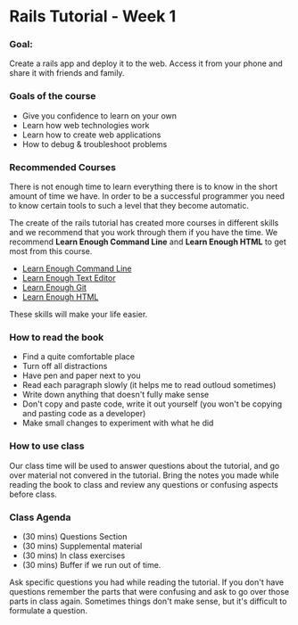 # Rails Tutorial - Week 1

### Goal:

Create a rails app and deploy it to the web. Access it from your phone and
share it with friends and family.

### Goals of the course

- Give you confidence to learn on your own
- Learn how web technologies work
- Learn how to create web applications
- How to debug & troubleshoot problems

### Recommended Courses

There is not enough time to learn everything there is to know in the
short amount of time we have. In order to be a successful programmer
you need to know certain tools to such a level that they become automatic.

The create of the rails tutorial has created more courses in different skills
and we recommend that you work through them if you have the time.
We recommend **Learn Enough Command Line** and **Learn Enough HTML** to get
most from this course.

- [Learn Enough Command Line](https://www.learnenough.com/command-line-tutorial)
- [Learn Enough Text Editor](https://www.learnenough.com/text-editor-tutorial)
- [Learn Enough Git](https://www.learnenough.com/git-tutorial)
- [Learn Enough HTML](https://www.learnenough.com/html-tutorial)

These skills will make your life easier.

### How to read the book

- Find a quite comfortable place
- Turn off all distractions
- Have pen and paper next to you
- Read each paragraph slowly (it helps me to read outloud sometimes)
- Write down anything that doesn't fully make sense
- Don't copy and paste code, write it out yourself (you won't be copying and pasting code as a developer)
- Make small changes to experiment with what he did

### How to use class

Our class time will be used to answer questions about the tutorial, and go over material not convered in the tutorial. Bring the notes you made while reading the book to class and review any questions or confusing aspects before class.

### Class Agenda

- (30 mins) Questions Section
- (30 mins) Supplemental material
- (30 mins) In class exercises
- (30 mins) Buffer if we run out of time.

Ask specific questions you had while reading the tutorial. If you don't have questions remember the parts that were confusing and ask to go over those parts in class again. Sometimes things don't make sense, but it's difficult to formulate a question.
